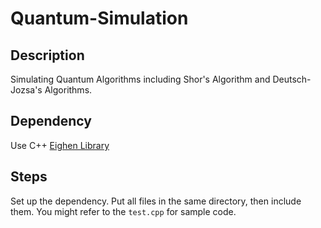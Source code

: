 # Quantum-Simulation

## Description
Simulating Quantum Algorithms including Shor's Algorithm and Deutsch-Jozsa's Algorithms.

## Dependency
Use C++ [Eighen Library](http://eigen.tuxfamily.org/index.php?title=Main_Page)

## Steps
Set up the dependency.
Put all files in the same directory, then include them.
You might refer to the `test.cpp` for sample code.
